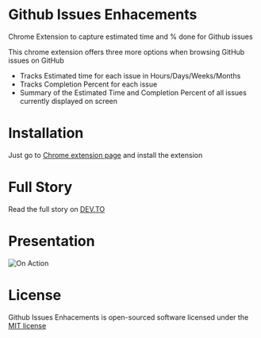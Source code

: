 # Github Issues Enhacements
Chrome Extension to capture estimated time and % done for Github issues

This chrome extension offers three more options when browsing GitHub issues on GitHub
- Tracks Estimated time for each issue in Hours/Days/Weeks/Months
- Tracks Completion Percent for each issue
- Summary of the Estimated Time and Completion Percent of all issues currently displayed on screen

# Installation
Just go to [Chrome extension page](https://chrome.google.com/webstore/detail/github-issues-enhancement/edbnbdnankneabigcimhnnclaonogcep) and install the extension


# Full Story
Read the full story on [DEV.TO](https://dev.to/pda_code/github-issues-enhancements-a-chrome-extension-2kkb)

# Presentation
![On Action](https://dev-to-uploads.s3.amazonaws.com/i/lat7l3w0uq02azb06t30.gif)

# License
Github Issues Enhacements is open-sourced software licensed under the [MIT license](https://github.com/pda-code/GitHub-Issues-Enhancements/blob/master/LICENSE)
